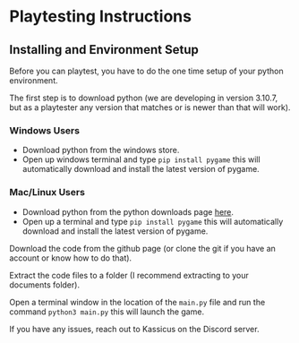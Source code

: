 # Playtesting Instructions

## Installing and Environment Setup
Before you can playtest, you have to do the one time setup of your python environment.

The first step is to download python (we are developing in version 3.10.7, but as a playtester any version that matches or is newer than that will work).

### Windows Users
- Download python from the windows store.
- Open up windows terminal and type `pip install pygame` this will automatically download and install the latest version of pygame.

### Mac/Linux Users
- Download python from the python downloads page [here](https://www.python.org/downloads/).
- Open up a terminal and type `pip install pygame` this will automatically download and install the latest version of pygame.

Download the code from the github page (or clone the git if you have an account or know how to do that).

Extract the code files to a folder (I recommend extracting to your documents folder).

Open a terminal window in the location of the `main.py` file and run the command `python3 main.py` this will launch the game.

If you have any issues, reach out to Kassicus on the Discord server.